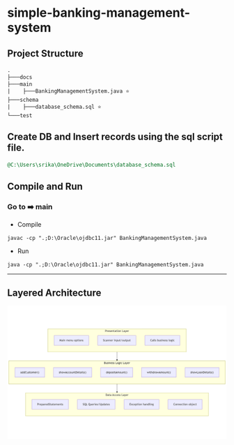 # simple-banking-management-system

## Project Structure

```plaintext
.
├───docs
├───main
|    ├───BankingManagementSystem.java ⭐
├───schema
|    ├───database_schema.sql ⭐
└───test
```
## Create DB and Insert records using the sql script file.
```sql
@C:\Users\srika\OneDrive\Documents\database_schema.sql
```

## Compile and Run

### Go to ➡️ main 
* Compile
```
javac -cp ".;D:\Oracle\ojdbc11.jar" BankingManagementSystem.java
```

* Run
```
java -cp ".;D:\Oracle\ojdbc11.jar" BankingManagementSystem.java
```

---

## Layered Architecture

![Architecture Diagram](https://github.com/srikxcipher/simple-banking-management-system/blob/1a5d7f392ee3fd860152c836fa560fc931a659a4/docs/layered-arch.png)
